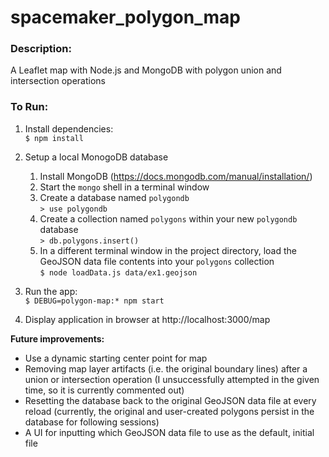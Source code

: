 # spacemaker_polygon_map
### Description:
A Leaflet map with Node.js and MongoDB with polygon union and intersection operations

### To Run:
1. Install dependencies:  
    `$ npm install`

2. Setup a local MonogoDB database
    1. Install MongoDB (https://docs.mongodb.com/manual/installation/)  
    2. Start the `mongo` shell in a terminal window  
    3. Create a database named `polygondb`  
        `> use polygondb`  
    4. Create a collection named `polygons` within your new `polygondb` database  
        `> db.polygons.insert()`  
    5. In a different terminal window in the project directory, load the GeoJSON data file contents into your `polygons` collection  
        `$ node loadData.js data/ex1.geojson`

3. Run the app:  
    `$ DEBUG=polygon-map:* npm start`

4. Display application in browser at http://localhost:3000/map



**Future improvements:**  
- Use a dynamic starting center point for map
- Removing map layer artifacts (i.e. the original boundary lines) after a union or intersection operation (I unsuccessfully attempted in the given time, so it is currently commented out)
- Resetting the database back to the original GeoJSON data file at every reload (currently, the original and user-created polygons persist in the database for following sessions)
- A UI for inputting which GeoJSON data file to use as the default, initial file
